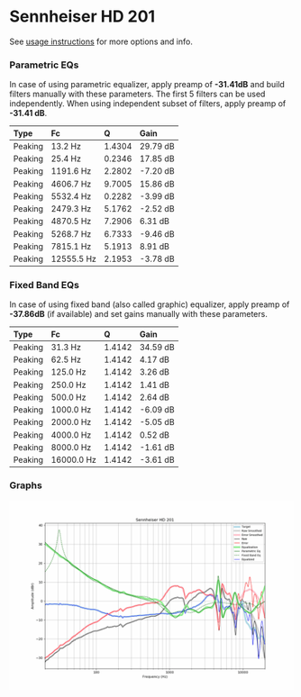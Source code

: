 # Sennheiser HD 201
See [usage instructions](https://github.com/jaakkopasanen/AutoEq#usage) for more options and info.

### Parametric EQs
In case of using parametric equalizer, apply preamp of **-31.41dB** and build filters manually
with these parameters. The first 5 filters can be used independently.
When using independent subset of filters, apply preamp of **-31.41 dB**.

| Type    | Fc         |      Q | Gain     |
|:--------|:-----------|:-------|:---------|
| Peaking | 13.2 Hz    | 1.4304 | 29.79 dB |
| Peaking | 25.4 Hz    | 0.2346 | 17.85 dB |
| Peaking | 1191.6 Hz  | 2.2802 | -7.20 dB |
| Peaking | 4606.7 Hz  | 9.7005 | 15.86 dB |
| Peaking | 5532.4 Hz  | 0.2282 | -3.99 dB |
| Peaking | 2479.3 Hz  | 5.1762 | -2.52 dB |
| Peaking | 4870.5 Hz  | 7.2906 | 6.31 dB  |
| Peaking | 5268.7 Hz  | 6.7333 | -9.46 dB |
| Peaking | 7815.1 Hz  | 5.1913 | 8.91 dB  |
| Peaking | 12555.5 Hz | 2.1953 | -3.78 dB |

### Fixed Band EQs
In case of using fixed band (also called graphic) equalizer, apply preamp of **-37.86dB**
(if available) and set gains manually with these parameters.

| Type    | Fc         |      Q | Gain     |
|:--------|:-----------|:-------|:---------|
| Peaking | 31.3 Hz    | 1.4142 | 34.59 dB |
| Peaking | 62.5 Hz    | 1.4142 | 4.17 dB  |
| Peaking | 125.0 Hz   | 1.4142 | 3.26 dB  |
| Peaking | 250.0 Hz   | 1.4142 | 1.41 dB  |
| Peaking | 500.0 Hz   | 1.4142 | 2.64 dB  |
| Peaking | 1000.0 Hz  | 1.4142 | -6.09 dB |
| Peaking | 2000.0 Hz  | 1.4142 | -5.05 dB |
| Peaking | 4000.0 Hz  | 1.4142 | 0.52 dB  |
| Peaking | 8000.0 Hz  | 1.4142 | -1.61 dB |
| Peaking | 16000.0 Hz | 1.4142 | -3.61 dB |

### Graphs
![](./Sennheiser%20HD%20201.png)